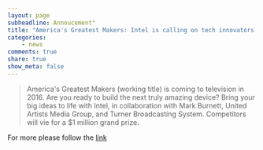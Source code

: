 ```yaml
---
layout: page
subheadline: Annoucement"
title: "America's Greatest Makers: Intel is calling on tech innovators to submit their IoT ideas"
categories:
    - news
comments: true
share: true
show_meta: false
---
```


> America's Greatest Makers (working title) is coming to television in 2016. Are you ready to build the next truly amazing device? Bring your big ideas to life with Intel, in collaboration with Mark Burnett, United Artists Media Group, and Turner Broadcasting System. Competitors will vie for a $1 million grand prize.

For more please follow the [link](https://www-ssl.intel.com/content/www/us/en/wearables/americas-greatest-makers.html)
